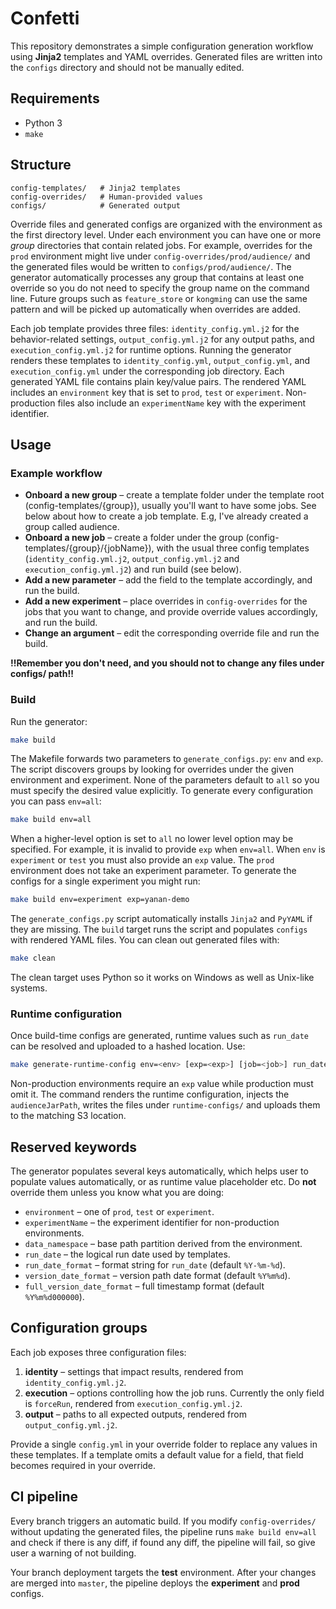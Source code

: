 # Confetti

This repository demonstrates a simple configuration generation workflow using **Jinja2** templates and YAML overrides. Generated files are written into the `configs` directory and should not be manually edited.

## Requirements

* Python 3
* `make`

## Structure
```
config-templates/   # Jinja2 templates
config-overrides/   # Human-provided values
configs/            # Generated output
```

Override files and generated configs are organized with the environment as the
first directory level. Under each environment you can have one or more *group*
directories that contain related jobs. For example, overrides for the `prod`
environment might live under `config-overrides/prod/audience/` and the
generated files would be written to `configs/prod/audience/`. The generator
automatically processes any group that contains at least one override so you do
not need to specify the group name on the command line. Future groups such as
`feature_store` or `kongming` can use the same pattern and will be picked up
automatically when overrides are added.

Each job template provides three files: `identity_config.yml.j2` for the
behavior-related settings, `output_config.yml.j2` for any output paths, and
`execution_config.yml.j2` for runtime options. Running the generator renders
these templates to `identity_config.yml`, `output_config.yml`, and
`execution_config.yml` under the corresponding job directory. Each generated
YAML file contains plain key/value pairs. The rendered YAML includes an
`environment` key that is set to `prod`, `test` or `experiment`.
Non-production files also include an `experimentName` key with the experiment
identifier.

## Usage

### Example workflow
- **Onboard a new group** – create a template folder under the template root (config-templates/{group}), usually you'll want to have some jobs. See below about how to create a job template. E.g, I've already created a group called audience.
- **Onboard a new job** – create a folder under the group (config-templates/{group}/{jobName}), with the usual three config templates (`identity_config.yml.j2`, `output_config.yml.j2` and `execution_config.yml.j2`) and run build (see below).
- **Add a new parameter** – add the field to the template accordingly, and run the build.
- **Add a new experiment** – place overrides in `config-overrides` for the jobs that you want to change, and provide override values accordingly, and run the build.
- **Change an argument** – edit the corresponding override file and run the build.

**!!Remember you don't need, and you should not to change any files under configs/ path!!**

### Build

Run the generator:
```bash
make build
```
The Makefile forwards two parameters to `generate_configs.py`:
`env` and `exp`. The script discovers groups by looking for overrides under the
given environment and experiment. None of the parameters default to `all` so
you must specify the desired value explicitly. To generate every configuration
you can pass `env=all`:
```bash
make build env=all
```
When a higher-level option is set to `all` no lower level option may be
specified. For example, it is invalid to provide `exp` when `env=all`.
When `env` is `experiment` or `test` you must also provide an `exp` value. The
`prod` environment does not take an experiment parameter.
To generate the configs for a single experiment you might run:
```bash
make build env=experiment exp=yanan-demo
```
The `generate_configs.py` script automatically installs `Jinja2` and `PyYAML` if they
are missing. The `build` target runs the script and populates `configs` with rendered
YAML files.
You can clean out generated files with:
```bash
make clean
```
The clean target uses Python so it works on Windows as well as Unix-like systems.

### Runtime configuration

Once build-time configs are generated, runtime values such as `run_date` can be
resolved and uploaded to a hashed location. Use:

```bash
make generate-runtime-config env=<env> [exp=<exp>] [job=<job>] run_date=<YYYYMMDD>
```

Non-production environments require an `exp` value while production must omit it.
The command renders the runtime configuration, injects the `audienceJarPath`,
writes the files under `runtime-configs/` and uploads them to the matching S3
location.

## Reserved keywords

The generator populates several keys automatically, which helps user to populate values automatically, or as 
runtime value placeholder etc. Do **not** override them unless you know what you are doing:

- `environment` – one of `prod`, `test` or `experiment`.
- `experimentName` – the experiment identifier for non-production environments.
- `data_namespace` – base path partition derived from the environment.
- `run_date` – the logical run date used by templates.
- `run_date_format` – format string for `run_date` (default `%Y-%m-%d`).
- `version_date_format` – version path date format (default `%Y%m%d`).
- `full_version_date_format` – full timestamp format (default `%Y%m%d000000`).

## Configuration groups

Each job exposes three configuration files:

1. **identity** – settings that impact results, rendered from
   `identity_config.yml.j2`.
2. **execution** – options controlling how the job runs. Currently the only
   field is `forceRun`, rendered from `execution_config.yml.j2`.
3. **output** – paths to all expected outputs, rendered from
   `output_config.yml.j2`.

Provide a single `config.yml` in your override folder to replace any values in
these templates. If a template omits a default value for a field, that field
becomes required in your override.

## CI pipeline

Every branch triggers an automatic build. If you modify `config-overrides/`
without updating the generated files, the pipeline runs `make build env=all` and check if there 
is any diff, if found any diff, the pipeline will fail, so give user a warning of not building.

Your branch deployment targets the **test** environment. After your changes are
merged into `master`, the pipeline deploys the **experiment** and **prod**
configs.
